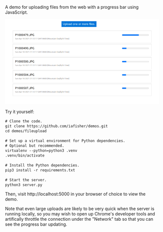 A demo for uploading files from the web with a progress bar using JavaScript.

![Screenshot of demo](/fileupload/gh_images/screenshot.png)

Try it yourself:

```shell
# Clone the code.
git clone https://github.com/iafisher/demos.git
cd demos/fileupload

# Set up a virtual environment for Python dependencies.
# Optional but recommended.
virtualenv --python=python3 .venv
.venv/bin/activate

# Install the Python dependencies.
pip3 install -r requirements.txt

# Start the server.
python3 server.py
```

Then, visit http://localhost:5000 in your browser of choice to view the demo.

Note that even large uploads are likely to be very quick when the server is running locally, so you may wish to open up Chrome's developer tools and artifically throttle the connection under the "Network" tab so that you can see the progress bar updating.
